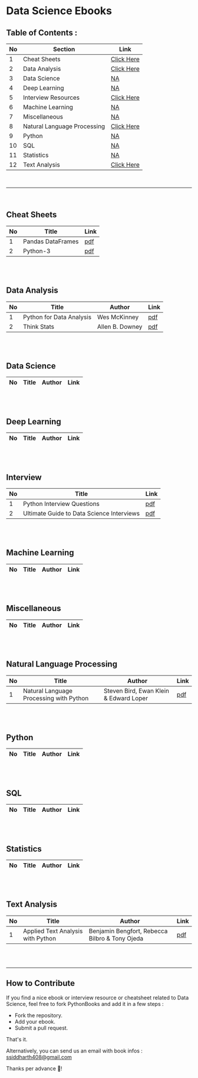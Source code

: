 # Data Science Ebooks

## Table of Contents :

No | Section | Link
--- | --- | ---
1 | Cheat Sheets | [Click Here](#cheat-sheets)
2 | Data Analysis | [Click Here](#data-analysis)
3 | Data Science | [NA]()
4 | Deep Learning | [NA]() 
5 | Interview Resources | [Click Here](#interview)
6 | Machine Learning | [NA]()
7 | Miscellaneous | [NA]()
8 | Natural Language Processing | [Click Here](#natural-language-processing)
9 | Python | [NA]()
10 | SQL | [NA]()
11 | Statistics | [NA]()
12 | Text Analysis | [Click Here](#text-analysis)

<br>

---    

<br>

## Cheat Sheets

No | Title | Link
--- | --- | ---
1 | Pandas DataFrames | [pdf](https://github.com/data-science-projects-and-resources/Data-Science-EBooks/blob/main/Cheat%20Sheets/Pandas%20DataFrame.pdf)
2 | Python-3 | [pdf](https://github.com/data-science-projects-and-resources/Data-Science-EBooks/blob/main/Cheat%20Sheets/python3.pdf)


<br>
<br>

## Data Analysis

No | Title | Author | Link
--- | --- | --- | ---
1 | Python for Data Analysis | Wes McKinney | [pdf](https://github.com/data-science-projects-and-resources/Data-Science-EBooks/blob/main/Data%20Analysis/Python%20for%20Data%20Analysis.pdf)
2 | Think Stats | Allen B. Downey | [pdf](https://github.com/data-science-projects-and-resources/Data-Science-EBooks/blob/main/Data%20Analysis/thinkstats2.pdf) 

<br>
<br>

## Data Science

No | Title | Author | Link
--- | --- | --- | ---

<br>
<br>

## Deep Learning

No | Title | Author | Link
--- | --- | --- | ---

<br>
<br>

## Interview

No | Title | Link
--- | --- | ---
1 | Python Interview Questions | [pdf](https://github.com/data-science-projects-and-resources/Data-Science-EBooks/blob/main/Interview/python_interview_questions.pdf)
2 | Ultimate Guide to Data Science Interviews | [pdf](https://github.com/data-science-projects-and-resources/Data-Science-EBooks/blob/main/Interview/UltimateGuidetoDataScienceInterviews-2.pdf)

<br>
<br>

## Machine Learning

No | Title | Author | Link
--- | --- | --- | ---

<br>
<br>

## Miscellaneous

No | Title | Author | Link
--- | --- | --- | ---

<br>
<br>

## Natural Language Processing

No | Title | Author | Link
--- | --- | --- | ---
1 | Natural Language Processing with Python | Steven Bird, Ewan Klein & Edward Loper | [pdf](https://github.com/data-science-projects-and-resources/Data-Science-EBooks/blob/main/NLP/Natural_Language_Processing_with_Python.pdf)

<br>
<br>

## Python

No | Title | Author | Link
--- | --- | --- | ---

<br>
<br>

## SQL

No | Title | Author | Link
--- | --- | --- | ---

<br>
<br>

## Statistics

No | Title | Author | Link
--- | --- | --- | ---

<br>
<br>

## Text Analysis

No | Title | Author | Link
--- | --- | --- | ---
1 | Applied Text Analysis with Python | Benjamin Bengfort, Rebecca Bilbro & Tony Ojeda | [pdf](https://github.com/data-science-projects-and-resources/Data-Science-EBooks/blob/main/Text%20Analysis/Benjamin%20Bengfort%2C%20Tony%20Ojeda%2C%20Rebecca%20Bilbro-Applied%20Text%20Analysis%20with%20Python_%20Enabling%20Language%20Aware%20Data%20Products%20with%20Machine%20Learning-O’Reilly%20Media%20(2017).pdf)

<br>
<br>

---

## How to Contribute


If you find a nice ebook or interview resource or cheatsheet related to Data Science, feel free to fork PythonBooks and add it in a few steps :

- Fork the repository.
- Add your ebook.
- Submit a pull request.

That's it.

Alternatively, you can send us an email with book infos : ssiddharth408@gmail.com

Thanks per advance 💙!
